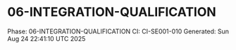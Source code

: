 # 06-INTEGRATION-QUALIFICATION
Phase: 06-INTEGRATION-QUALIFICATION
CI: CI-SE001-010
Generated: Sun Aug 24 22:41:10 UTC 2025
